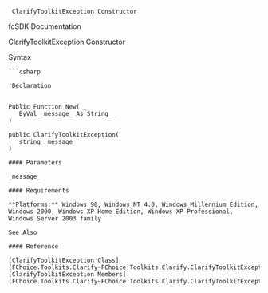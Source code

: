 ﻿     ClarifyToolkitException Constructor                                                   

fcSDK Documentation

ClarifyToolkitException Constructor

Syntax

```vbnet
```csharp

'Declaration
 

Public Function New( _
   ByVal _message_ As String _
)

public ClarifyToolkitException( 
   string _message_
)

#### Parameters

_message_

#### Requirements

**Platforms:** Windows 98, Windows NT 4.0, Windows Millennium Edition, Windows 2000, Windows XP Home Edition, Windows XP Professional, Windows Server 2003 family

See Also

#### Reference

[ClarifyToolkitException Class](FChoice.Toolkits.Clarify~FChoice.Toolkits.Clarify.ClarifyToolkitException.md)  
[ClarifyToolkitException Members](FChoice.Toolkits.Clarify~FChoice.Toolkits.Clarify.ClarifyToolkitException_members.md)